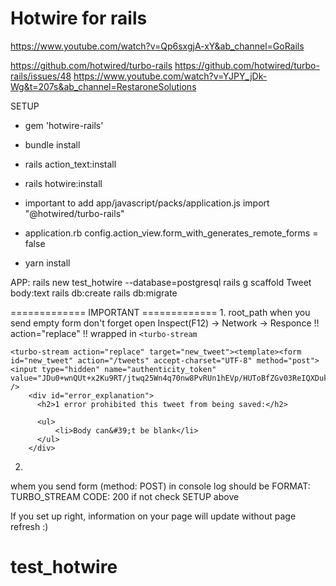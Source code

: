 # Hotwire for rails

https://www.youtube.com/watch?v=Qp6sxgjA-xY&ab_channel=GoRails

https://github.com/hotwired/turbo-rails
https://github.com/hotwired/turbo-rails/issues/48
https://www.youtube.com/watch?v=YJPY_jDk-Wg&t=207s&ab_channel=RestaroneSolutions

SETUP
* gem 'hotwire-rails'
* bundle install
* rails action_text:install
* rails hotwire:install

* important to add
app/javascript/packs/application.js
import "@hotwired/turbo-rails"
* application.rb
config.action_view.form_with_generates_remote_forms = false

* yarn install

APP:
rails new test_hotwire --database=postgresql
rails g scaffold Tweet body:text
rails db:create
rails db:migrate

============= IMPORTANT =============
1.
root_path
when you send empty form don't forget open
Inspect(F12) -> Network -> Responce
!! action="replace"
!! wrapped in ``<turbo-stream``
```
<turbo-stream action="replace" target="new_tweet"><template><form id="new_tweet" action="/tweets" accept-charset="UTF-8" method="post"><input type="hidden" name="authenticity_token" value="JDu0+wnQUt+x2Ku9RT/jtwq25Wn4q70nw8PvRUn1hEVp/HUToBfZGv03ReIQXDukelpDgqAZCo2aRfhVosJCLw==" />
    <div id="error_explanation">
      <h2>1 error prohibited this tweet from being saved:</h2>

      <ul>
          <li>Body can&#39;t be blank</li>
      </ul>
    </div>
```

2.
whem you send form (method: POST) in console log should be
FORMAT: TURBO_STREAM
CODE:   200
if not check SETUP above

If you set up right, information on your page will update without page refresh :)

# test_hotwire
